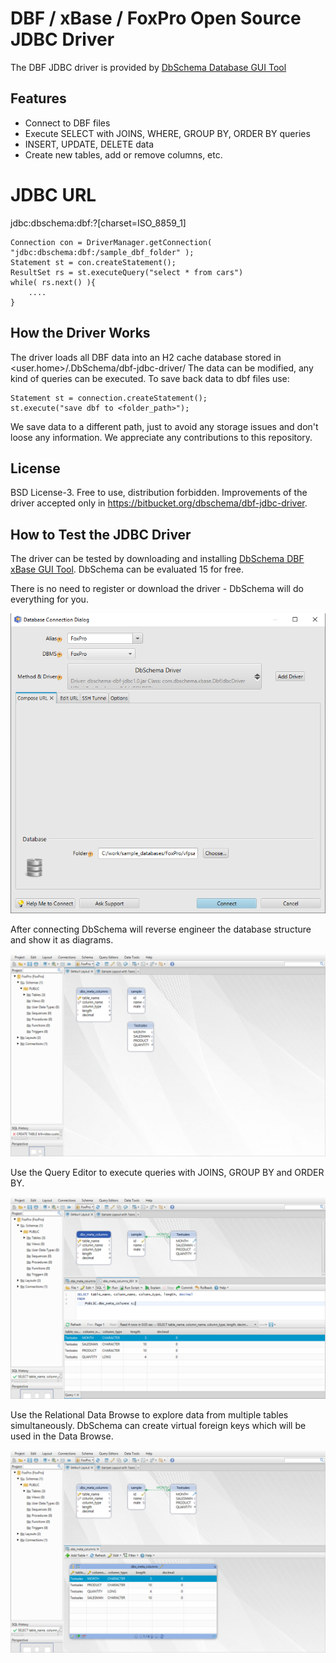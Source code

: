 # DBF / xBase / FoxPro Open Source JDBC Driver

The DBF JDBC driver is provided by [DbSchema Database GUI Tool](https://dbschema.com)

## Features

* Connect to DBF files
* Execute SELECT with JOINS, WHERE, GROUP BY, ORDER BY queries
* INSERT, UPDATE, DELETE data
* Create new tables, add or remove columns, etc.




# JDBC URL

jdbc:dbschema:dbf:<folder-with-dbf-files>?[charset=ISO_8859_1]


```
Connection con = DriverManager.getConnection( "jdbc:dbschema:dbf:/sample_dbf_folder" );
Statement st = con.createStatement();
ResultSet rs = st.executeQuery("select * from cars")
while( rs.next() ){
    ....
}
```

## How the Driver Works

The driver loads all DBF data into an H2 cache database stored in <user.home>/.DbSchema/dbf-jdbc-driver/
The data can be modified, any kind of queries can be executed.
To save back data to dbf files use:

```
Statement st = connection.createStatement();
st.execute("save dbf to <folder_path>");
```
We save data to a different path, just to avoid any storage issues and don't loose any information.
We appreciate any contributions to this repository.

## License

BSD License-3. Free to use, distribution forbidden. Improvements of the driver accepted only in https://bitbucket.org/dbschema/dbf-jdbc-driver.


## How to Test the JDBC Driver

The driver can be tested by downloading and installing [DbSchema DBF xBase GUI Tool](https://dbschema.com). 
DbSchema can be evaluated 15 for free.

There is no need to register or download the driver - DbSchema will do everything for you.

![Connection Dialog](resources/images/dbschema-dbf-connection-dialog.png)

After connecting DbSchema will reverse engineer the database structure and show it as diagrams.

![DBF Database Diagrams](resources/images/dbschema-dbf-gui-designer.png)

Use the Query Editor to execute queries with JOINS, GROUP BY and ORDER BY.

![xBase DBF Query Editor](resources/images/dbschema-dbf-query-editor.png)

Use the Relational Data Browse to explore data from multiple tables simultaneously.
DbSchema can create virtual foreign keys which will be used in the Data Browse.

![xBase DBF Query Editor](resources/images/dbschema-dbf-relational-data-browse.png)



